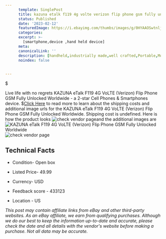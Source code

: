 ```yaml
---
      template: SinglePost
      title: kazuna etalk f119 4g volte verizon flip phone gsm fully unlocked worldwide
      status: Published
      date: '2023-02-12'
      featuredImage: https://i.ebayimg.com/thumbs/images/g/0HYAAOSwtnljyF-8/s-l225.jpg
      categories: 
      excerpt: >-
        [smartphone,device ,hand held device]
      meta:
      canonicalLink: ''
      description: [handheld,industrially made,well crafted,Portable,Mobile,Compact,Convenient,Lightweight,Maneuverable,Man-portable,Miniature,Carriable,Hand-held,Light,Holdable,Transportable,Mobile device,Pocket-sized,On-the-go,Wireless,Cordless,Compact size,Convenient size, smartphone,device ,hand held device]
      noindex: false
      
        
---
```

$

Live life with no regrets KAZUNA eTalk F119 4G VoLTE (Verizon) Flip Phone GSM Fully Unlocked Worldwide - a 2-star Cell Phones & Smartphones device.
$[Click Here](https://www.ebay.com/itm/255934936513?hash=item3b96e935c1%3Ag%3A0HYAAOSwtnljyF-8&mkevt=1&mkcid=1&mkrid=711-53200-19255-0&campid=%253CePNCampaignId%253E&customid=%253CreferenceId%253E&toolid=10049) to read more to learn about the shipping costs and additional image urls for the KAZUNA eTalk F119 4G VoLTE (Verizon) Flip Phone GSM Fully Unlocked Worldwide. Shipping cost is undefined. Here is how the product looks ![check vendor page](https://i.ebayimg.com/thumbs/images/g/0HYAAOSwtnljyF-8/s-l225.jpg)and the additional images are![KAZUNA eTalk F119 4G VoLTE (Verizon) Flip Phone GSM Fully Unlocked Worldwide](https://i.ebayimg.com/images/g/0HYAAOSwtnljyF-8/s-l960.jpg)![check vendor page](https://origin-galleryplus.ebayimg.com/ws/web/255934936513_2_0_1/225x225.jpg,https://origin-galleryplus.ebayimg.com/ws/web/255934936513_3_0_1/225x225.jpg)



 ## Technical Facts 



     
      

 - Condition- Open box 


      

 - Listed Price- 49.99 


      

 - Currency- USD 


      

 - Feedback score - 433123 


      

 - Location - US 


      
      

 *_This post may contain affiliate links from eBay and other third-party websites. As an eBay affiliate, we earn from qualifying purchases. Although we do our best to keep the information up-to-date and accurate, please check the date and all details with the vendor's website before making a purchase. Not all data may be accurate._*






